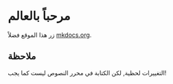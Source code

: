 # مرحباً بالعالم

زر هذا الموقع فضلاً [mkdocs.org](https://www.mkdocs.org).

## ملاحظة

التغييرات لحظية, لكن الكتابة في محرر النصوص ليست كما يجب!